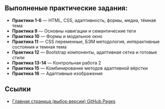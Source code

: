 ## Выполненые практические задания:

- **Практики 1-6** — HTML, CSS, адаптивность, формы, медиа, тёмная тема
- **Практика 9** — Основны навигации и семантические теги
- **Практика 10** — Формы и модальное окно
- **Практика 11** — CSS переменные, БЭМ методология, интерактивные состояния и темная тема
- **Практика 12** — Bootstrap компоненты, адаптивная сетка и готовые стили
- **Практика 13-14** — Контрольная работа 2
- **Практика 15** — Комбинирование методов адаптивной вёрстки
- **Практика 16** — Адаптивные изображения

## Ссылки

- [Главная страница (выбор версии) GitHub Pages](https://lilyaka1.github.io/fb_pr9/)
